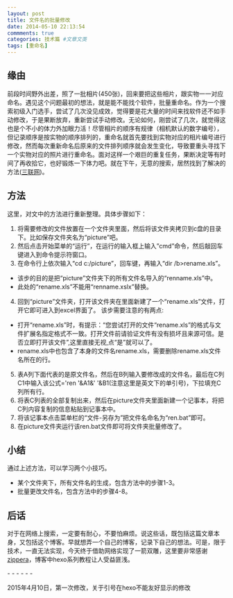 ```yaml
---
layout: post
title: 文件名的批量修改
date: 2014-05-10 22:13:54
commments: true
categories: 技术篇 #文章文类
tags: [重命名]
---
```


## 缘由
前段时间野外出差，照了一批相片(450张)，回来要把这些相片，跟实物一一对应命名。遇见这个问题最初的想法，就是能不能找个软件，批量重命名。作为一个搜索初级入门选手，尝试了几次没见成效，觉得要是花大量的时间来找软件还不如手动修改，于是果断放弃，重新尝试手动修改。无论如何，刚尝试了几次，就觉得这也是个不小的体力外加眼力活！尽管相片的顺序有规律（相机默认的数字编号），但记录顺序是按实物的顺序排列的，重命名就首先要找到实物对应的相片编号进行修改，然而每次重新命名后原来的文件排列顺序就会发生变化，导致要重头寻找下一个实物对应的照片进行重命名。面对这样一个艰巨的重复任务，果断决定等有时间了再收拾它，也好锻炼一下体力吧。就在下午，无意的搜索，居然找到了解决的方法([三联网](http://www.3lian.com/edu/2013/01-21/54579.html))。

## 方法
这里，对文中的方法进行重新整理。具体步骤如下：

1. 将需要修改的文件放置在一个文件夹里面，然后将该文件夹拷贝到c盘的目录下。比如保存文件夹名为“picture”吧。
2. 然后点击开始菜单的“运行”，在运行的输入框上输入”cmd”命令，然后敲回车键进入到命令提示符窗口。
3. 在命令行上依次输入“cd c:/picture”，回车键，再输入“dir /b>rename.xls”。
 * 该步的目的是把“picture”文件夹下的所有文件名导入的“renname.xls”中。
 * 此处的“rename.xls”不能用“renname.xslx”替换。
4. 回到“picture”文件夹，打开该文件夹在里面新建了一个“rename.xls”文件，打开它即可进入到excel界面了。
该步需要注意的有两点:
 * 打开“rename.xls”时，有提示：“您尝试打开的文件“rename.xls”的格式与文件扩展名指定格式不一致。打开文件前请验证文件有没有损坏且来源可信。是否立即打开该文件”,这里直接无视,点“是”就可以了。
 * rename.xls中也包含了本身的文件名rename.xls，需要删除rename.xls文件名所在的行。
5. 表A列下面代表的是原文件名，然后在B列输入要修改成的文件名，最后在C列C1中输入该公式='ren '&A1&' '&B1(注意这里是英文下的单引号)，下拉填充C列所有行。
6. 将表C列表的全部复制出来，然后在picture文件夹里面新建一个记事本，将把C列内容复制的信息粘贴到记事本中。
7. 将该记事本点击菜单栏的“文件-另存为”把文件名命名为“ren.bat”即可。
8. 在picture文件夹运行该ren.bat文件即可将文件夹批量修改了。

## 小结
通过上述方法，可以学习两个小技巧。

- 某个文件夹下，所有文件名的生成，包含方法中的步骤1-3。
- 批量更改文件名，包含方法中的步骤4-8。

## 后话
对于在网络上搜索，一定要有耐心，不要怕麻烦。说这些话，既包括这篇文章本身，又包括这个博客。早就想弄一个自己的博客，记录下自己的想法。可是，限于技术，一直无法实现，今天终于借助网络实现了一箭双雕，这里要非常感谢[zippera](http://zipperary.com)，博客中hexo系列教程让人受益匪浅。

\- - - - - -

2015年4月10日，第一次修改，关于引号在hexo不能友好显示的修改
